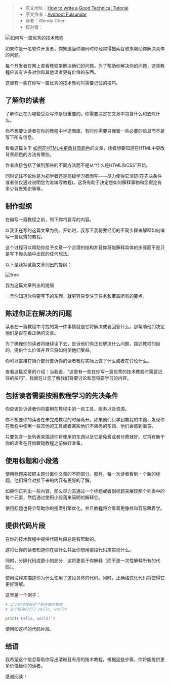 > -  原文地址：[How to write a Good Technical Tutorial](https://www.freecodecamp.org/news/how-to-write-a-good-technical-tutorial/)
> -  原文作者：[Avdhoot Fulsundar](https://www.freecodecamp.org/news/author/avdhoot/)
> -  译者：Wendy Chen
> -  校对者：

![如何写一篇优秀的技术教程](https://www.freecodecamp.org/news/content/images/size/w2000/2022/09/Gradient-Modern-Digital-Marketing-Facebook-Cover--14-.png)

如果你是一名软件开发者，你知道当你编码时你经常得搜索谷歌来帮助你解决具体的问题。

每个开发者在网上查看教程来解决他们的问题。为了帮助你解决你的问题，这些教程应该有许多对你和其他读者更有价值的东西。

这里有一些在你写一篇优秀的技术教程时需要记住的技巧。

## 了解你的读者

了解你正在为哪些受众写作是很重要的。你需要决定在文章中包含什么和去除什么。

你不想要让读者在你的教程中半途而废。有时你需要只保留一些必要的信息而不是写下所有信息。

看看这篇关于 [如何在HTML中更改背景颜色](https://www.freecodecamp.org/news/html-background-color-change-bg-color-tutorial/)的文章，读者想要知道在HTML中更改背景颜色的方法有哪些。

作者直接包括了做到那些的不同方法而不是从“什么是HTML和CSS”开始。

同时记住不论你是为初学者还是高级学习者而写——尽力使得它清楚(在先决条件或者仅仅通过说明您为谁编写教程)。这将有助于决定您如何解释事物和您假定有多少背景知识等等。

## 制作提纲

在编写一篇教程之前，列下你将要写的内容。

以我正在写的这篇文章为例。开始时，我写下我将要经历的不同步骤来解释如何编写一篇优秀的教程。

这个过程可以帮助你给予文章一个合理的结构并且你将能解释具体的步骤而不是只是写下你头脑中出现的任何想法。

以下是我写这篇文章列出的提纲：

![free](https://www.freecodecamp.org/news/content/images/2022/09/free.PNG)

我为这篇文章列出的提纲

一旦你知道你将要写下的东西，就更容易专注于任务和覆盖所有的要点。

## 陈述你正在解决的问题

读者在一篇教程中寻找的第一件事情就是它将解决或者回答什么。那帮助他们决定他们是否在看正确的文章。

为了确保你的读者将继续读下去，告诉他们你正在解决什么问题，描述教程的目的，提供什么价值并且它将如何使他们受益。

你可以直接在简介部分告诉你的读者教程实际上做了什么或者在讨论什么。

查看这篇文章的介绍：当我说，“这里有一些在你写一篇优秀的技术教程时需要记住的技巧”，我就在让您了解我们将要讨论和您将要学习的内容。


## 包括读者需要按照教程学习的先决条件

你应该告诉读者你将要用在教程中的一些工具、服务以及资源。

你不想要你的读者在未完成教程的时候离开。如果他们只学到教程的中途，发现你在教程中使用一些其他的工具或者某些他们不熟悉的东西，他们会感到沮丧。

只要包含一张列表来描述你将使用的东西以及它是免费或者付费就好。它将有助于你的读者在开始跟随教程之前做好准备。

## 使用标题和小段落

使用标题来按照主题分离你文章的不同部分。那样，每一次读者看到一个新的标题，他们将会对接下来的内容有更好的了解。

如果你正列出一些内容，那么尽力去通过一个标题或者副标题来展现那个列表中的每个元素，然后通过使用小段落来简明的解释它。

使用标题也将会帮助你的搜索引擎优化，并且教程将会看着更像样和容易跟着学。

## 提供代码片段

在你的技术教程中提供代码片段总是有帮助的。

这将让你的读者知道你在做什么并且你想用那段代码来实现什么。

同时，分隔代码成更小的部分，这将更易于你解释（而不是一次性解释所有的代码）。

使用注释来描述你为什么使用了这段具体的代码。同时，正确格式化代码将使得它更好理解。

这里是一个例子：

```Python
# 以下的注释描述了程序做的事情
# 这个程序打印了 Hello, world!

print('Hello, world!')
```

使用如这样的代码片段。

## 结语

我希望这个信息帮助你写出清晰且有用的技术教程。根据这些步骤，你将能提供更多价值给你的读者。

感谢阅读！
